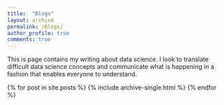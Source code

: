 ```yaml
---
title:  "Blogs"
layout: archive
permalink: /Blogs/
author_profile: true
comments: true
---
```


This is page contains my writing about data science.  I look to translate difficult data science concepts and communicate what is happening in a fashion that enables everyone to understand.

{% for post in site.posts %}
  {% include archive-single.html %}
{% endfor %}

